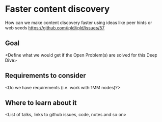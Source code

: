 # Faster content discovery

How can we make content discovery faster using ideas like peer hints or web seeds https://github.com/ipld/ipld/issues/57

## Goal

<Define what we would get if the Open Problem(s) are solved for this Deep Dive>

## Requirements to consider

<Do we have requirements (i.e. work with 1MM nodes)?>

## Where to learn about it

<List of talks, links to github issues, code, notes and so on>

